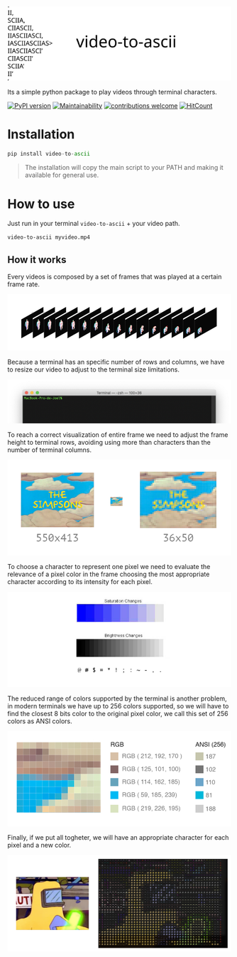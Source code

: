 ![Logo](images/logo.svg)

Its a simple python package to play videos through terminal characters.

[![PyPI version](https://badge.fury.io/py/video-to-ascii.svg)](https://badge.fury.io/py/video-to-ascii)
[![Maintainability](https://api.codeclimate.com/v1/badges/a5fcdf2b0cab41654ca3/maintainability)](https://codeclimate.com/github/joelibaceta/video-to-terminal/maintainability)
[![contributions welcome](https://img.shields.io/badge/contributions-welcome-brightgreen.svg?style=flat)](https://github.com/joelibaceta/video-to-ascii)
[![HitCount](http://hits.dwyl.io/joelibaceta/https://github.com/joelibaceta/video-to-ascii.svg)](http://hits.dwyl.io/joelibaceta/https://github.com/joelibaceta/video-to-ascii)

# Installation

```python
pip install video-to-ascii
```
> The installation will copy the main script to your PATH and making it available for general use.

# How to use

Just run in your terminal `video-to-ascii` + your video path.

```bash
video-to-ascii myvideo.mp4
```

## How it works

Every videos is composed by a set of frames that was played at a certain frame rate.

![frames](images/imgVideoFrames.png)

Because a terminal has an specific number of rows and columns, we have to resize our video to adjust to the terminal size limitations.

![frames](images/imgTerminal.png)

To reach a correct visualization of entire frame we need to adjust the frame height to terminal rows, avoiding using more than characters than the number of terminal columns.

![frames](images/imgFrameResize.png)

To choose a character to represent one pixel we need to evaluate the relevance of a pixel color in the frame choosing the most appropriate character according to its intensity for each pixel.

![frames](images/imgBrightnes.png)

The reduced range of colors supported by the terminal is another problem, in modern terminals we have up to 256 colors supported, so we will have to find the closest 8 bits color to the original  pixel color, we call this set of 256 colors as ANSI colors.

![frames](images/imgPixelSection.png)

Finally, if we put all togheter, we will have an appropriate character for each pixel and a new color.

![frames](images/imgPixelImage.png)

